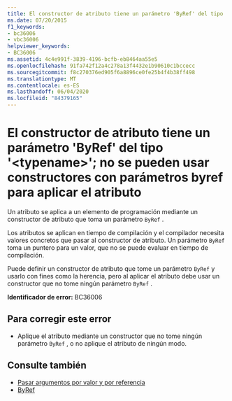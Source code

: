 ```yaml
---
title: El constructor de atributo tiene un parámetro 'ByRef' del tipo '<typename>'; no se pueden usar constructores con parámetros byref para aplicar el atributo
ms.date: 07/20/2015
f1_keywords:
- bc36006
- vbc36006
helpviewer_keywords:
- BC36006
ms.assetid: 4c4e991f-3839-4196-bcfb-eb8464aa55e5
ms.openlocfilehash: 91fa742f12a4c278a13f4432e1b90610c1bccecc
ms.sourcegitcommit: f8c270376ed905f6a8896ce0fe25b4f4b38ff498
ms.translationtype: MT
ms.contentlocale: es-ES
ms.lasthandoff: 06/04/2020
ms.locfileid: "84379165"
---
```

# <a name="attribute-constructor-has-a-byref-parameter-of-type-typename-cannot-use-constructors-with-byref-parameters-to-apply-the-attribute"></a>El constructor de atributo tiene un parámetro 'ByRef' del tipo '\<typename>'; no se pueden usar constructores con parámetros byref para aplicar el atributo
Un atributo se aplica a un elemento de programación mediante un constructor de atributo que toma un parámetro `ByRef` .  
  
 Los atributos se aplican en tiempo de compilación y el compilador necesita valores concretos que pasar al constructor de atributo. Un parámetro `ByRef` toma un puntero para un valor, que no se puede evaluar en tiempo de compilación.  
  
 Puede definir un constructor de atributo que tome un parámetro `ByRef` y usarlo con fines como la herencia, pero al aplicar el atributo debe usar un constructor que no tome ningún parámetro `ByRef` .  
  
 **Identificador de error:** BC36006  
  
## <a name="to-correct-this-error"></a>Para corregir este error  
  
- Aplique el atributo mediante un constructor que no tome ningún parámetro `ByRef` , o no aplique el atributo de ningún modo.  
  
## <a name="see-also"></a>Consulte también

- [Pasar argumentos por valor y por referencia](../programming-guide/language-features/procedures/passing-arguments-by-value-and-by-reference.md)
- [ByRef](../language-reference/modifiers/byref.md)
